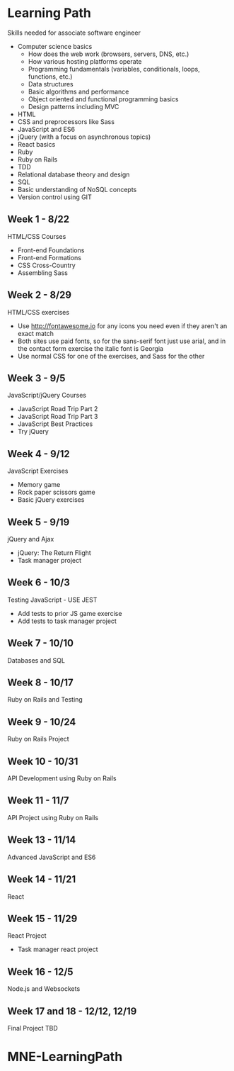 # Learning Path

Skills needed for associate software engineer

- Computer science basics
  - How does the web work (browsers, servers, DNS, etc.)
  - How various hosting platforms operate
  - Programming fundamentals (variables, conditionals, loops, functions, etc.)
  - Data structures
  - Basic algorithms and performance
  - Object oriented and functional programming basics
  - Design patterns including MVC
- HTML
- CSS and preprocessors like Sass
- JavaScript and ES6
- jQuery (with a focus on asynchronous topics)
- React basics
- Ruby
- Ruby on Rails
- TDD
- Relational database theory and design
- SQL
- Basic understanding of NoSQL concepts
- Version control using GIT


## Week 1 - 8/22

HTML/CSS Courses

- Front-end Foundations
- Front-end Formations
- CSS Cross-Country
- Assembling Sass

## Week 2 - 8/29

HTML/CSS exercises

- Use http://fontawesome.io for any icons you need even if they aren't an exact match
- Both sites use paid fonts, so for the sans-serif font just use arial, and in the contact form exercise the italic font is Georgia
- Use normal CSS for one of the exercises, and Sass for the other

## Week 3 - 9/5

JavaScript/jQuery Courses

- JavaScript Road Trip Part 2
- JavaScript Road Trip Part 3
- JavaScript Best Practices
- Try jQuery

## Week 4 - 9/12

JavaScript Exercises

- Memory game
- Rock paper scissors game
- Basic jQuery exercises

## Week 5 - 9/19

jQuery and Ajax

- jQuery: The Return Flight
- Task manager project

## Week 6 - 10/3

Testing JavaScript - USE JEST

- Add tests to prior JS game exercise
- Add tests to task manager project

## Week 7 - 10/10

Databases and SQL

## Week 8 - 10/17

Ruby on Rails and Testing

## Week 9 - 10/24

Ruby on Rails Project

## Week 10 - 10/31

API Development using Ruby on Rails

## Week 11 - 11/7

API Project using Ruby on Rails

## Week 13 - 11/14

Advanced JavaScript and ES6

## Week 14 - 11/21

React

## Week 15 - 11/29

React Project

- Task manager react project

## Week 16 - 12/5

Node.js and Websockets

## Week 17 and 18 - 12/12, 12/19

Final Project TBD
# MNE-LearningPath
